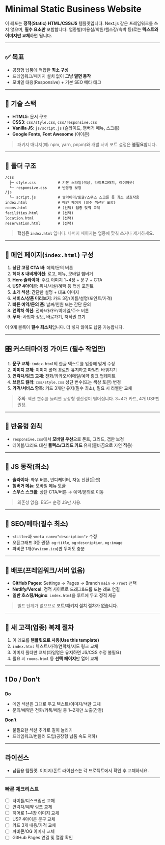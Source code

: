 # Minimal Static Business Website

이 레포는 **정적(Static) HTML/CSS/JS** 템플릿입니다. Next.js 같은 프레임워크를 쓰지 않으며, **필수 요소만** 포함합니다. 업종별(미용실/학원/헬스장/숙박 등)로는 **텍스트와 이미지만 교체**하면 됩니다.

---

## ✅ 목표

* 공장형 납품에 적합한 **최소 구성**
* 프레임워크/패키지 설치 없이 **그냥 열면 동작**
* 모바일 대응(Responsive) + 기본 SEO 메타 태그

---

## 🧱 기술 스택

* **HTML5**: 문서 구조
* **CSS3**: `css/style.css`, `css/responsive.css`
* **Vanilla JS**: `js/script.js` (슬라이드, 햄버거 메뉴, 스크롤)
* **Google Fonts**, **Font Awesome** (아이콘)

> 패키지 매니저(예: npm, yarn, pnpm)와 개발 서버 포트 설정은 **불필요**합니다.

---

## 📂 폴더 구조

```
/css
  ├─ style.css          # 기본 스타일(색상, 타이포그래피, 레이아웃)
  └─ responsive.css     # 반응형 보정
/js
  └─ script.js          # 슬라이더/토글/스무스 스크롤 등 최소 상호작용
index.html              # 메인 페이지 (필수 섹션만 포함)
rooms.html              # (선택) 업종 맞춰 교체
facilities.html         # (선택)
location.html           # (선택)
reservation.html        # (선택)
```

> **핵심은 `index.html`** 입니다. 나머지 페이지는 업종에 맞춰 쓰거나 제거하세요.

---

## 🧩 메인 페이지(`index.html`) 구성

1. **상단 고정 CTA 바**: 예약/문의 버튼
2. **헤더 & 내비게이션**: 로고, 메뉴, 모바일 햄버거
3. **Hero 슬라이더**: 주요 이미지 1\~4장 + 문구 + CTA
4. **USP 4아이콘**: 위치/시설/혜택 등 핵심 포인트
5. **소개 섹션**: 간단한 설명 + 대표 이미지
6. **서비스/상품 미리보기**: 카드 3장(이름/설명/포인트/가격)
7. **빠른 예약/문의 폼**: 날짜/인원 또는 간단 문의
8. **연락처 섹션**: 전화/카카오/이메일/주소 버튼
9. **푸터**: 사업자 정보, 바로가기, 저작권 표기

이 9개 블록이 **필수 최소치**입니다. 더 넣지 않아도 납품 가능합니다.

---

## 🎛️ 커스터마이징 가이드 (필수 작업만)

1. **문구 교체**: `index.html`의 한글 텍스트를 업종에 맞게 수정
2. **이미지 교체**: 이미지 폴더 경로만 유지하고 파일만 바꿔치기
3. **연락처/링크 교체**: 전화/카카오/이메일/예약 링크 업데이트
4. **브랜드 컬러**: `css/style.css` 상단 변수(또는 색상 토큰) 변경
5. **가격/서비스 항목**: 카드 3개만 유지(필수 최소), 필요 시 라벨만 교체

> **주의**: 섹션 갯수를 늘리면 공장형 생산성이 떨어집니다. 3\~4개 카드, 4개 USP만 권장.

---

## 📱 반응형 원칙

* `responsive.css`에서 **모바일 우선**으로 폰트, 그리드, 갭만 보정
* 테이블/그리드 대신 **플렉스/그리드 카드** 유지(줄바꿈으로 자연 적응)

---

## 🔧 JS 동작(최소)

* **슬라이더**: 좌우 버튼, 인디케이터, 자동 전환(옵션)
* **햄버거 메뉴**: 모바일 메뉴 토글
* **스무스 스크롤**: 상단 CTA/버튼 → 예약/문의로 이동

> 의존성 없음. ES5+ 순정 JS만 사용.

---

## 🧾 SEO/메타(필수 최소)

* `<title>`과 `<meta name="description">` 수정
* 오픈그래프 3종 권장: `og:title`, `og:description`, `og:image`
* 파비콘 1개(`favicon.ico`)만 두어도 충분

---

## 🚀 배포(프레임워크/서버 없음)

* **GitHub Pages**: Settings → Pages → Branch `main` → `/root` 선택
* **Netlify/Vercel**: 정적 사이트로 드래그&드롭 또는 레포 연결
* **일반 호스팅/Nginx**: `index.html`을 루트에 두고 정적 제공

> 빌드 단계가 없으므로 **포트/패키지 설치 절차가 없습니다.**

---

## 🔁 새 고객(업종) 복제 절차

1. 이 레포를 **템플릿으로 사용(Use this template)**
2. `index.html` 텍스트/가격/연락처/지도 링크 교체
3. 이미지 폴더만 교체(파일명은 유지하면 JS/CSS 수정 불필요)
4. 필요 시 `rooms.html` 등 **선택 페이지**만 열어 교체

---

## ❗ Do / Don’t

**Do**

* 메인 섹션은 그대로 두고 텍스트/이미지/색만 교체
* 문의/예약은 전화/카톡/메일 중 1\~2개만 노출(간결)

**Don’t**

* 불필요한 섹션 추가로 길이 늘리기
* 프레임워크/번들러 도입(공장형 납품 속도 저하)

---

## 라이선스

* 납품용 템플릿. 이미지/폰트 라이선스는 각 프로젝트에서 확인 후 교체하세요.

---

### 빠른 체크리스트

* [ ] 타이틀/디스크립션 교체
* [ ] 연락처/예약 링크 교체
* [ ] 히어로 1\~4장 이미지 교체
* [ ] USP 4아이콘 문구 교체
* [ ] 카드 3개 내용/가격 교체
* [ ] 파비콘/OG 이미지 교체
* [ ] GitHub Pages 연결 및 열람 확인
